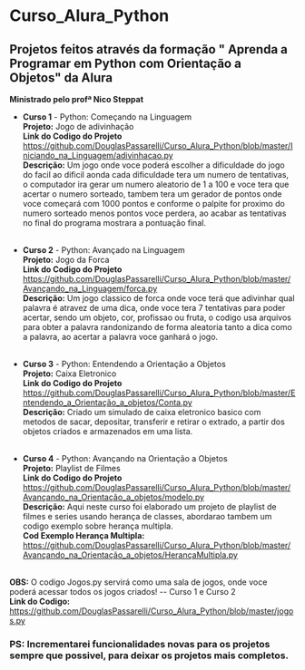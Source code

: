 # Curso_Alura_Python
## Projetos feitos através da formação " Aprenda a Programar em Python com Orientação a Objetos" da Alura
**Ministrado pelo profª Nico Steppat**


* **Curso 1** - Python: Começando na Linguagem  </br>
    **Projeto:** Jogo de adivinhação  </br>
    **Link do Codigo do Projeto** <https://github.com/DouglasPassarelli/Curso_Alura_Python/blob/master/Iniciando_na_Linguagem/adivinhacao.py>  </br>
    **Descrição:** Um jogo onde voce poderá escolher a dificuldade do jogo do facil ao dificil aonda cada dificuldade tera um numero de tentativas, o computador ira gerar um numero aleatorio
    de 1 a 100 e voce tera que acertar o numero sorteado, tambem tera um gerador de pontos onde voce começará com 1000 pontos e conforme o palpite for proximo do numero sorteado menos pontos 
    voce perdera, ao acabar as tentativas no final do programa mostrara a pontuação final.  </br>
      </br>
    
* **Curso 2** - Python: Avançado na Linguagem  </br>
  **Projeto:** Jogo da Forca  </br>
  **Link do Codigo do Projeto** <https://github.com/DouglasPassarelli/Curso_Alura_Python/blob/master/Avançando_na_Linguagem/forca.py>  </br>
  **Descrição:** Um jogo classico de forca onde voce terá que adivinhar qual palavra é atravez de uma dica, onde voce tera 7 tentativas para poder acertar, sendo um objeto, cor, profissao ou fruta, o codigo usa arquivos para obter a palavra randonizando de forma aleatoria tanto a dica como a palavra, ao acertar a palavra voce ganhará o jogo. </br>
  </br>
  
* **Curso 3** - Python: Entendendo a Orientação a Objetos </br>
  **Projeto:** Caixa Eletronico </br>
  **Link do Codigo do Projeto** <https://github.com/DouglasPassarelli/Curso_Alura_Python/blob/master/Entendendo_a_Orientação_a_objetos/Conta.py>  </br>
  **Descrição:** Criado um simulado de caixa eletronico basico com metodos de sacar, depositar, transferir e retirar o extrado, a partir dos objetos criados e armazenados em uma lista.  </br>
  </br>

* **Curso 4** - Python: Avançando na Orientação a Objetos </br>
  **Projeto:** Playlist de Filmes </br>
  **Link do Codigo do Projeto** <https://github.com/DouglasPassarelli/Curso_Alura_Python/blob/master/Avançando_na_Orientação_a_objetos/modelo.py>  </br>
  **Descrição:** Aqui neste curso foi elaborado um projeto de playlist de filmes e series usando herança de classes, abordarao tambem um codigo exemplo sobre herança multipla. </br>
  **Cod Exemplo Herança Multipla:** <https://github.com/DouglasPassarelli/Curso_Alura_Python/blob/master/Avançando_na_Orientação_a_objetos/HerançaMultipla.py> </br>
  </br>


 **OBS:** O codigo Jogos.py servirá como uma sala de jogos, onde voce poderá acessar todos os jogos criados! -- Curso 1 e Curso 2  </br>
  **Link do Codigo:** <https://github.com/DouglasPassarelli/Curso_Alura_Python/blob/master/jogos.py>
  
  ### **PS:** Incrementarei funcionalidades novas para os projetos sempre que possivel, para deixar os projetos mais completos.
 

